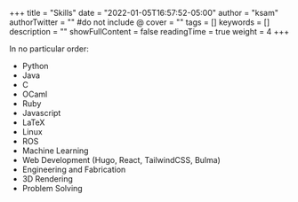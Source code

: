 +++
title = "Skills"
date = "2022-01-05T16:57:52-05:00"
author = "ksam"
authorTwitter = "" #do not include @
cover = ""
tags = []
keywords = []
description = ""
showFullContent = false
readingTime = true
weight = 4
+++

In no particular order:

- Python
- Java
- C
- OCaml
- Ruby
- Javascript
- LaTeX
- Linux
- ROS
- Machine Learning
- Web Development (Hugo, React, TailwindCSS, Bulma)
- Engineering and Fabrication
- 3D Rendering 
- Problem Solving
